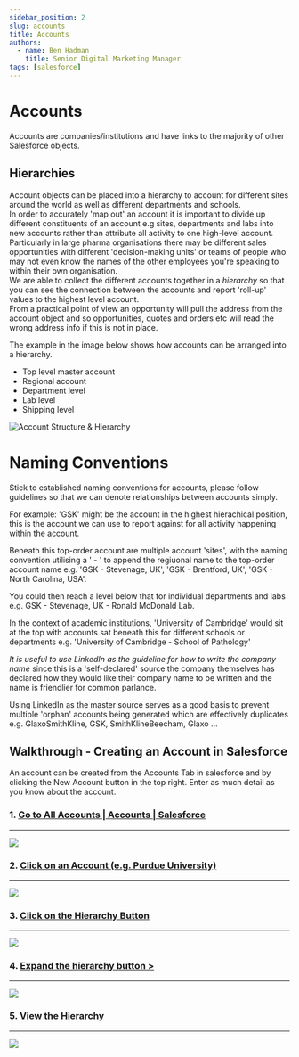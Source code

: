 ```yaml
---
sidebar_position: 2
slug: accounts
title: Accounts
authors:
  - name: Ben Hadman
    title: Senior Digital Marketing Manager
tags: [salesforce]
---
```


# Accounts

Accounts are companies/institutions and have links to the majority of other Salesforce objects.

## Hierarchies

Account objects can be placed into a hierarchy to account for different sites around the world as well as different departments and schools. <br />
In order to accurately 'map out' an account it is important to divide up different constituents of an account e.g sites, departments and labs into new accounts rather than attribute all activity to one high-level account. Particularly in large pharma organisations there may be different sales opportunities with different 'decision-making units' or teams of people who may not even know the names of the other employees you're speaking to within their own organisation.<br />
We are able to collect the different accounts together in a *hierarchy* so that you can see the connection between the accounts and report 'roll-up' values to the highest level account.<br />
From a practical point of view an opportunity will pull the address from the account object and so opportunities, quotes and orders etc will read the wrong address info if this is not in place.

The example in the image below shows how accounts can be arranged into a hierarchy.
 - Top level master account
 - Regional account
 - Department level
 - Lab level
 - Shipping level

![Account Structure & Hierarchy](https://knowledgebase.nuclera.com/img/accountHierarchy.jpg)

# Naming Conventions

Stick to established naming conventions for accounts, please follow guidelines so that we can denote relationships between accounts simply. 

For example: 'GSK' might be the account in the highest hierachical position, this is the account we can use to report against for all activity happening within the account.

Beneath this top-order account are multiple account 'sites', with the naming convention utilising a ' - ' to append the regiuonal name to the top-order account name e.g. 'GSK - Stevenage, UK', 'GSK - Brentford, UK', 'GSK - North Carolina, USA'. 

You could then reach a level below that for individual departments and labs e.g. GSK - Stevenage, UK - Ronald McDonald Lab.

In the context of academic institutions, 'University of Cambridge' would sit at the top with accounts sat beneath this for different schools or departments e.g. 'University of Cambridge - School of Pathology' 

*It is useful to use LinkedIn as the guideline for how to write the company name* since this is a 'self-declared' source the company themselves has declared how they would like their company name to be written and the name is friendlier for common parlance.

Using LinkedIn as the master source serves as a good basis to prevent multiple 'orphan' accounts being generated which are effectively duplicates e.g. GlaxoSmithKline, GSK, SmithKlineBeecham, Glaxo ... 


## Walkthrough - Creating an Account in Salesforce

An account can be created from the Accounts Tab in salesforce and by clicking the New Account button in the top right. Enter as much detail as you know about the account.


### 1\. [Go to All Accounts | Accounts | Salesforce](https://nuclera.lightning.force.com/lightning/o/Account/list?filterName=00B8d000008Ha8BEAS)
--------------------------------------------------------------------------------------------------------------------------------------------

![](https://dubble-prod-01.s3.amazonaws.com/assets/801aa7ad-e0ba-42ea-a19e-05257dcfdf7f.png?0)

### 2\. [Click on an Account (e.g. Purdue University)](https://nuclera.lightning.force.com/lightning/o/Account/list?filterName=00B8d000008Ha8BEAS)
----------------------------------------------------------------------------------------------------------------------------------------------

![](https://d3q7ie80jbiqey.cloudfront.net/media/image/zoom/bf96b1a1-0517-408b-90e5-3dd894bd3b8a/2.5/4.4270834326744/28.978190630048?0)

### 3\. [Click on the Hierarchy Button](https://nuclera.lightning.force.com/lightning/r/Account/0018d00000IahVVAAZ/view)
--------------------------------------------------------------------------------------------------------------------

![](https://d3q7ie80jbiqey.cloudfront.net/media/image/zoom/33104f50-e56c-4e56-b946-9dcb70e3b829/2.5/9.07958984375/13.088988025277?0)

### 4\. [Expand the hierarchy button >](https://nuclera.lightning.force.com/one/one.app#eyJjb21wb25lbnREZWYiOiJzZmE6aGllcmFyY2h5RnVsbFZpZXciLCJhdHRyaWJ1dGVzIjp7InJlY29yZElkIjoiMDAxOGQwMDAwMElhaFZWQUFaIiwic09iamVjdE5hbWUiOiJBY2NvdW50In0sInN0YXRlIjp7fX0%3D)
-----------------------------------------------------------------------------------------------------------------------------------------------------------------------------------------------------------------------------------------------------------

![](https://d3q7ie80jbiqey.cloudfront.net/media/image/zoom/03928964-a823-4230-8a49-6bcbbf2b79a0/2.5/3.3333334326744/23.747980613893?0)

### 5\. [View the Hierarchy](https://nuclera.lightning.force.com/one/one.app#eyJjb21wb25lbnREZWYiOiJzZmE6aGllcmFyY2h5RnVsbFZpZXciLCJhdHRyaWJ1dGVzIjp7InJlY29yZElkIjoiMDAxOGQwMDAwMElhaFZWQUFaIiwic09iamVjdE5hbWUiOiJBY2NvdW50In0sInN0YXRlIjp7fX0%3D)
------------------------------------------------------------------------------------------------------------------------------------------------------------------------------------------------------------------------------------------------

![](https://d3q7ie80jbiqey.cloudfront.net/media/image/zoom/b45cc6ae-df01-405e-aad3-64fbf4808c8e/1/0/0?0)


